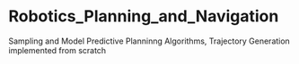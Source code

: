 # Robotics_Planning_and_Navigation
Sampling and Model Predictive Planninng Algorithms, Trajectory Generation implemented from scratch
